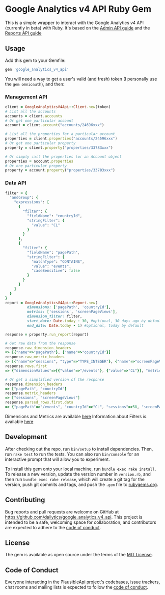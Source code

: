 # Google Analytics v4 API Ruby Gem
This is a simple wrapper to interact with the Google Analytics v4 API (currently in beta) with Ruby.
It's based on the [Admin API guide](https://developers.google.com/analytics/devguides/config/admin/v1/rest) and the
[Reports API guide](https://developers.google.com/analytics/devguides/reporting/data/v1/basics?authuser=1#report_response)

## Usage
Add this gem to your Gemfile:
```rb
gem 'google_analytics_v4_api'
```

You will need a way to get a user's valid (and fresh) token (I personally use the `gem omnioauth`), and then:

### Management API
```rb
client = GoogleAnalyticsV4Api::Client.new(token)
# List all the accounts
accounts = client.accounts
# Or get one particular account
account = client.account("accounts/24696xxx")

# List all the properties for a particular account
properties = client.properties("accounts/24596xxx")
# Or get one particular property
property = client.property("properties/33783xxx")

# Or simply call the properties for an Account object
properties = account.properties
# Or one particular property
property = account.property("properties/33783xxx")
```

### Data API
```rb
filter = {
  "andGroup": {
    "expressions": [
      {
        "filter": {
          "fieldName": "countryId",
          "stringFilter": {
            "value": "CL"
          }
        }
      },
      {
        "filter": {
          "fieldName": "pagePath",
          "stringFilter": {
            "matchType": "CONTAINS",
            "value": "events",
            "caseSensitive": false
          }
        }
      }
    ]
  }
}
report = GoogleAnalyticsV4Api::Report.new(
          dimensions: ['pagePath', 'countryId'],
          metrics: ['sessions', 'screenPageViews'],
          dimension_filter: filter,
          start_date: Date.today - 30, #optional, 30 days ago by default
          end_date: Date.today - 1) #optional, today by default

response = property.run_report(report)

# Get raw data from the response
response.raw_dimension_headers
=> [{"name"=>"pagePath"}, {"name"=>"countryId"}]
response.raw_metric_headers
=> [{"name"=>"sessions", "type"=>"TYPE_INTEGER"}, {"name"=>"screenPageViews", "type"=>"TYPE_INTEGER"}]
response.rows.first
=> {"dimensionValues"=>[{"value"=>"/events"}, {"value"=>"CL"}], "metricValues"=>[{"value"=>"58"}, {"value"=>"78"}]}

# Or get a simplified version of the response
response.dimension_headers
=> ["pagePath", "countryId"]
response.metric_headers
=> ["sessions", "screenPageViews"]
response.parsed_rows.first.data
=> {"pagePath"=>"/events", "countryId"=>"CL", "sessions"=>58, "screenPageViews"=>78}

```
Dimensions and Metrics are available [here](https://developers.google.com/analytics/devguides/reporting/data/v1/api-schema)
Information about Filters is available [here](https://developers.google.com/analytics/devguides/reporting/data/v1/basics#dimension_filters)

## Development

After checking out the repo, run `bin/setup` to install dependencies. Then, run `rake test` to run the tests. You can also run `bin/console` for an interactive prompt that will allow you to experiment.

To install this gem onto your local machine, run `bundle exec rake install`. To release a new version, update the version number in `version.rb`, and then run `bundle exec rake release`, which will create a git tag for the version, push git commits and tags, and push the `.gem` file to [rubygems.org](https://rubygems.org).

## Contributing

Bug reports and pull requests are welcome on GitHub at https://github.com/dailytics/google_analytics_v4_api. This project is intended to be a safe, welcoming space for collaboration, and contributors are expected to adhere to the [code of conduct](https://github.com/dailytics/google_analytics_v4_api/blob/main/CODE_OF_CONDUCT.md).


## License

The gem is available as open source under the terms of the [MIT License](https://opensource.org/licenses/MIT).

## Code of Conduct

Everyone interacting in the PlausibleApi project's codebases, issue trackers, chat rooms and mailing lists is expected to follow the [code of conduct](https://github.com/dailytics/google_analytics_v4_api/blob/main/CODE_OF_CONDUCT.md).